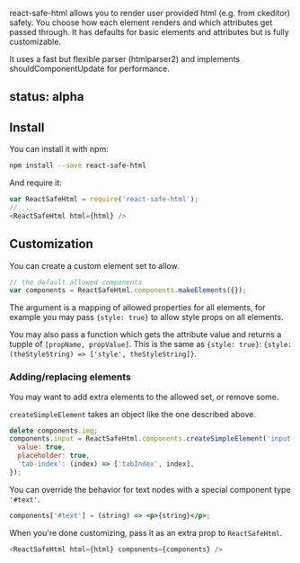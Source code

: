 react-safe-html allows you to render user provided html (e.g. from ckeditor) safely. You choose how each element
renders and which attributes get passed through. It has defaults for basic elements and attributes but is fully customizable.

It uses a fast but flexible parser (htmlparser2) and implements shouldComponentUpdate for performance.

## status: alpha

## Install

You can install it with npm:

```sh
npm install --save react-safe-html
```

And require it:

```js
var ReactSafeHtml = require('react-safe-html');
// ...
<ReactSafeHtml html={html} />
```


## Customization

You can create a custom element set to allow.

```js
// the default allowed components
var components = ReactSafeHtml.components.makeElements({});
```

The argument is a mapping of allowed properties for all elements, for example you may pass `{style: true}` to allow
style props on all elements.

You may also pass a function which gets the attribute value and returns a tupple of `[propName, propValue]`.
This is the same as `{style: true}`: 
`{style: (theStyleString) => ['style', theStyleString]}`.

### Adding/replacing elements

You may want to add extra elements to the allowed set, or remove some.

`createSimpleElement` takes an object like the one described above.

```js
delete components.img;
components.input = ReactSafeHtml.components.createSimpleElement('input', {
  value: true,
  placeholder: true,
  'tab-index': (index) => ['tabIndex', index],
});
```

You can override the behavior for text nodes with a special component type `'#text'`.

```jsx
components['#text'] = (string) => <p>{string}</p>;
```

When you're done customizing, pass it as an extra prop to `ReactSafeHtml`.

```js
<ReactSafeHtml html={html} components={components} />
```

